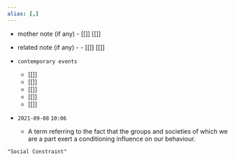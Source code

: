 ```yaml
---
alias: [,]
---
```

- mother note (if any)
		- [[]] [[]]
- related note (if any) -
		- [[]] [[]]
- `contemporary events`
	- [[]]
	- [[]]
	- [[]]
	- [[]]
	- [[]]

- `2021-09-08`  `10:06`
	- A term referring to the fact that the groups and societies of which we are a part exert a conditioning influence on our behaviour.

```query
"Social Constraint"
```